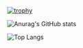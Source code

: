 [![trophy](https://github-profile-trophy.vercel.app/?username=ErezBiren)](https://github.com/ryo-ma/github-profile-trophy)

![Anurag's GitHub stats](https://github-readme-stats.vercel.app/api?username=ErezBiren&show_icons=true)

![Top Langs](https://github-readme-stats.vercel.app/api/top-langs/?username=ErezBiren&theme=default)

